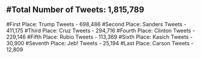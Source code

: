 #Total Number of Tweets: 1,815,789 
---
#First Place: Trump Tweets - 698,486
#Second Place: Sanders Tweets - 411,175
#Third Place: Cruz Tweets - 294,716
#Fourth Place: Clinton Tweets - 229,146
#Fifth Place: Rubio Tweets - 113,369
#Sixth Place: Kasich Tweets - 30,900
#Seventh Place: Jeb! Tweets - 25,194
#Last Place: Carson Tweets - 12,809
